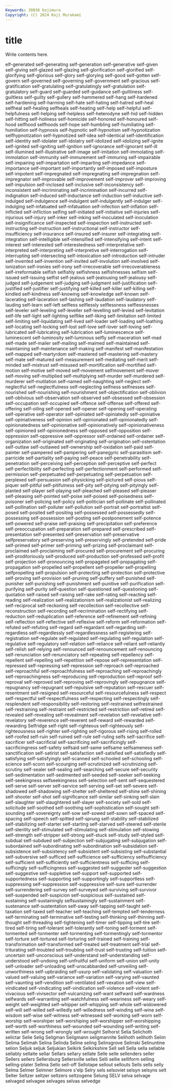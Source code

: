 ```yaml
---
Keywords: 30036 kojimura
Copyright: (C) 2024 Koji Murakami
---
```


# title

Write contents here.



elf-generated
self-generating self-generation self-generative self-given self-giving self-glazed self-glazing self-glorification self-glorified self-glorifying
self-glorious self-glory self-glorying self-good self-gotten self-govern self-governed self-governing self-government self-gracious
self-gratification self-gratulating self-gratulatingly self-gratulation self-gratulatory self-guard self-guarded self-guidance self-guiltiness self-guiltless
self-guilty self-gullery self-hammered self-hang self-hardened self-hardening self-harming self-hate self-hating self-hatred
self-heal selfheal self-healing selfheals self-heating self-help self-helpful self-helpfulness self-helping self-helpless
self-heterodyne self-hid self-hidden self-hitting self-holiness self-homicide self-honored self-honoured self-hood selfhood
selfhoods self-hope self-humbling self-humiliating self-humiliation self-hypnosis self-hypnotic self-hypnotism self-hypnotization selfhypnotization
self-hypnotized self-idea self-identical self-identification self-identity self-idolater self-idolatry self-idolized self-idolizing self-ignite
self-ignited self-igniting self-ignition self-ignorance self-ignorant self-ill self-illumined self-illustrative self-image self-imitation
self-immolating self-immolation self-immunity self-immurement self-immuring self-impairable self-impairing self-impartation self-imparting self-impedance
self-importance self-important self-importantly self-imposed self-imposture self-impotent self-impregnated self-impregnating self-impregnation self-impregnator
self-improvable self-improvement self-improver self-improving self-impulsion self-inclosed self-inclusive self-inconsistency self-inconsistent self-incriminating
self-incrimination self-incurred self-indignation self-induced self-inductance self-induction self-inductive self-indulged self-indulgence self-indulgent
self-indulgently self-indulger self-indulging self-infatuated self-infatuation self-infection self-inflation self-inflicted self-infliction selfing
self-initiated self-initiative self-injuries self-injurious self-injury self-inker self-inking self-inoculated self-inoculation self-insignificance
self-inspected self-inspection self-instructed self-instructing self-instruction self-instructional self-instructor self-insufficiency self-insurance self-insured
self-insurer self-integrating self-integration self-intelligible self-intensified self-intensifying self-intent self-interest self-interested self-interestedness
self-interpretative self-interpreted self-interpreting self-interpretive self-interrogation self-interrupting self-intersecting self-intoxication self-introduction self-intruder
self-invented self-invention self-invited self-involution self-involved self-ionization self-ironies self-irony self-irrecoverable self-irrecoverableness
self-irreformable selfish selfishly selfishness selfishnesses selfism self-issued self-issuing selfist self-jealous
self-jealousing self-jealousy self-judged self-judgement self-judging self-judgment self-justification self-justified self-justifier self-justifying
self-killed self-killer self-killing self-kindled self-kindness self-knowing self-knowledge self-known self-lacerating self-laceration
self-lashing self-laudation self-laudatory self-lauding self-learn self-left selfless selflessly selflessness selflessnesses
self-leveler self-leveling self-leveller self-levelling self-levied self-levitation self-life self-light self-lighting selflike
self-liking self-limitation self-limited self-limiting self-liquidating self-lived self-loader self-loading self-loathing self-locating
self-locking self-lost self-love self-lover self-loving self-lubricated self-lubricating self-lubrication self-luminescence self-luminescent
self-luminosity self-luminous selfly self-maceration self-mad self-made self-mailer self-mailing self-maimed self-maintained
self-maintaining self-maintenance self-making self-manifest self-manifestation self-mapped self-martyrdom self-mastered self-mastering self-mastery
self-mate self-matured self-measurement self-mediating self-merit self-minded self-mistrust self-misused self-mortification self-mortified
self-motion self-motive self-moved self-movement selfmovement self-mover self-moving self-multiplied self-multiplying self-murder
self-murdered self-murderer self-mutilation self-named self-naughting self-neglect self-neglectful self-neglectfulness self-neglecting selfness
selfnesses self-nourished self-nourishing self-nourishment self-objectification self-oblivion self-oblivious self-observation self-observed self-obsessed
self-obsession self-occupation self-occupied self-offence self-offense self-offered self-offering self-oiling self-opened self-opener
self-opening self-operating self-operative self-operator self-opiniated self-opiniatedly self-opiniative self-opiniativeness self-opinion self-opinionated
self-opinionatedly self-opinionatedness self-opinionative self-opinionatively self-opinionativeness self-opinioned self-opinionedness self-opposed self-opposition self-oppression
self-oppressive self-oppressor self-ordained self-ordainer self-organization self-originated self-originating self-origination self-ostentation self-outlaw
self-outlawed self-ownership self-oxidation self-paid self-painter self-pampered self-pampering self-panegyric self-parasitism self-parricide
self-partiality self-paying self-peace self-penetrability self-penetration self-perceiving self-perception self-perceptive self-perfect self-perfectibility
self-perfecting self-perfectionment self-performed self-permission self-perpetuated self-perpetuating self-perpetuation self-perplexed self-persuasion self-physicking
self-pictured self-pious self-piquer self-pitiful self-pitifulness self-pity self-pitying self-pityingly self-planted self-player
self-playing self-pleached self-pleased self-pleaser self-pleasing self-pointed self-poise self-poised self-poisedness self-poisoner
self-policing self-policy self-politician self-pollinate self-pollinated self-pollination self-polluter self-pollution self-portrait self-portraitist
self-posed self-posited self-positing self-possessed self-possessedly self-possessing self-possession self-posting self-postponement self-potence
self-powered self-praise self-praising self-precipitation self-preference self-preoccupation self-preparation self-prepared self-prescribed self-presentation
self-presented self-preservation self-preservative selfpreservatory self-preserving self-preservingly self-pretended self-pride self-primed self-primer
self-priming self-prizing self-proclaimant self-proclaimed self-proclaiming self-procured self-procurement self-procuring self-proditoriously self-produced
self-production self-professed self-profit self-projection self-pronouncing self-propagated self-propagating self-propagation self-propelled self-propellent
self-propeller self-propelling selfpropelling self-propulsion self-protecting self-protection self-protective self-proving self-provision self-pruning
self-puffery self-punished self-punisher self-punishing self-punishment self-punitive self-purification self-purifying self-purity self-question
self-questioned self-questioning self-quotation self-raised self-raising self-rake self-rating self-reacting self-reading self-realization
self-realizationism self-realizationist self-realizing self-reciprocal self-reckoning self-recollection self-recollective self-reconstruction self-recording self-recrimination
self-rectifying self-reduction self-reduplication self-reference self-refinement self-refining self-reflection self-reflective self-reflexive self-reform
self-reformation self-refuted self-refuting self-regard self-regardant self-regarding self-regardless self-regardlessly self-regardlessness self-registering
self-registration self-regulate self-regulated self-regulating self-regulation self-regulative self-regulatory self-relation self-reliance self-reliant
self-reliantly self-relish self-relying self-renounced self-renouncement self-renouncing self-renunciation self-renunciatory self-repeating self-repellency
self-repellent self-repelling self-repetition self-repose self-representation self-repressed self-repressing self-repression self-reproach self-reproached
self-reproachful self-reproachfulness self-reproaching self-reproachingly self-reproachingness self-reproducing self-reproduction self-reproof self-reproval self-reproved
self-reproving self-reprovingly self-repugnance self-repugnancy self-repugnant self-repulsive self-reputation self-rescuer self-resentment self-resigned
self-resourceful self-resourcefulness self-respect self-respectful self-respectfulness self-respecting self-respectingly self-resplendent self-responsibility self-restoring
self-restrained selfrestrained self-restraining self-restraint self-restricted self-restriction self-retired self-revealed self-revealing self-revealment
self-revelation self-revelative self-revelatory self-reverence self-reverent self-reward self-rewarded self-rewarding Selfridge self-right
self-righteous self-righteously self-righteousness self-righter self-righting self-rigorous self-rising self-rolled self-roofed self-ruin
self-ruined self-rule self-ruling selfs self-sacrifice self-sacrificer self-sacrificial self-sacrificing self-sacrificingly self-sacrificingness
self-safety selfsaid self-same selfsame selfsameness self-sanctification self-satirist self-satisfaction self-satisfied self-satisfiedly
self-satisfying self-satisfyingly self-scanned self-schooled self-schooling self-science self-scorn self-scourging self-scrutinized self-scrutinizing
self-scrutiny self-sealer self-sealing self-searching self-secure self-security self-sedimentation self-sedimented self-seeded self-seeker
self-seeking self-seekingness selfseekingness self-selection self-sent self-sequestered self-serve self-server self-service self-serving
self-set self-severe self-shadowed self-shadowing self-shelter self-sheltered self-shine self-shining self-shooter self-shot
self-significance self-similar self-sinking self-slain self-slaughter self-slaughtered self-slayer self-society self-sold self-solicitude
self-soothed self-soothing self-sophistication self-sought self-sounding self-sovereignty self-sow self-sowed self-sown self-spaced
self-spacing self-speech self-spitted self-sprung self-stability self-stabilized self-stabilizing self-starter self-starting self-starved
self-steered self-sterile self-sterility self-stimulated self-stimulating self-stimulation self-stowing self-strength self-stripper self-strong
self-stuck self-study self-styled self-subdual self-subdued self-subjection self-subjugating self-subjugation self-subordained self-subordinating
self-subordination self-subsidation self-subsistence self-subsistency self-subsistent self-subsisting self-substantial self-subversive self-sufficed self-sufficience
self-sufficiency selfsufficiency self-sufficient self-sufficiently self-sufficientness self-sufficing self-sufficingly self-sufficingness self-suggested self-suggester
self-suggestion self-suggestive self-suppletive self-support self-supported self-supportedness self-supporting self-supportingly self-supportless self-suppressing
self-suppression self-suppressive self-sure self-surrender self-surrendering self-survey self-surveyed self-surviving self-survivor self-suspended
self-suspicion self-suspicious self-sustained self-sustaining self-sustainingly selfsustainingly self-sustainment self-sustenance self-sustentation self-sway
self-tapping self-taught self-taxation self-taxed self-teacher self-teaching self-tempted self-tenderness self-terminating self-terminative
self-testing self-thinking self-thinning self-thought self-threading self-tightening self-timer self-tipping self-tire self-tired
self-tiring self-tolerant self-tolerantly self-toning self-torment self-tormented self-tormenter self-tormenting self-tormentingly self-tormentor
self-torture self-tortured self-torturing self-trained self-training self-transformation self-transformed self-treated self-treatment self-trial
self-triturating self-troubled self-troubling self-trust self-trusting self-tuition self-uncertain self-unconscious self-understand self-understanding
self-understood self-undoing self-unfruitful self-uniform self-union self-unity self-unloader self-unloading self-unscabbarded self-unveiling
self-unworthiness self-upbraiding self-usurp self-validating self-valuation self-valued self-valuing self-variance self-variation self-varying
self-vaunted self-vaunting self-vendition self-ventilated self-vexation self-view self-vindicated self-vindicating self-vindication self-violence
self-violent self-vivacious self-vivisector self-vulcanizing self-want selfward self-wardness selfwards self-warranting self-watchfulness
self-weariness self-weary self-weight self-weighted self-whipper self-whipping self-whole self-widowered self-will self-willed
self-willedly self-willedness self-winding self-wine self-wisdom self-wise self-witness self-witnessed self-working self-worn
self-worship self-worshiper self-worshiping self-worshipper self-worshipping self-worth self-worthiness self-wounded self-wounding self-writing
self-written self-wrong self-wrongly self-wrought Selhorst Selia Selichoth selictar Selie Selig
Seligman Seligmann seligmannite Selihoth selihoth Selim Selima Selimah Selina Selinda
Seline seling Selinsgrove Selinski Selinuntine selion Seljuk seljuk Seljukian Selkirk
Selkirkshire Sell sell Sella sella sellable sellably sellaite sellar Sellars
sellary sellate Selle selle sellenders seller Sellers sellers Sellersburg Sellersville
selles Selli sellie selliform selling selling-plater Sellma Sello sell-off Sellotape
sellout sellouts Sells sells selly Selma Selmer Selmner Selmore s'elp
Selry sels selsoviet selsyn selsyns selt Selter Seltzer seltzer seltzers
seltzogene Selung SELV selva selvage selvaged selvagee selvages selvas selvedge
